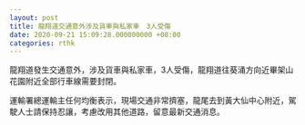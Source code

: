 ```yaml
---
layout: post
title: 龍翔道交通意外涉及貨車與私家車　3人受傷
date: 2020-09-21 15:09:28.000000000 +08:00
categories: rthk
---
```


龍翔道發生交通意外，涉及貨車與私家車，3人受傷，龍翔道往葵涌方向近畢架山花園附近全部行車線需要封閉。

運輸署總運輸主任何均衡表示，現場交通非常擠塞，龍尾去到黃大仙中心附近，駕駛人士請保持忍讓，考慮改用其他道路，留意最新交通消息。
